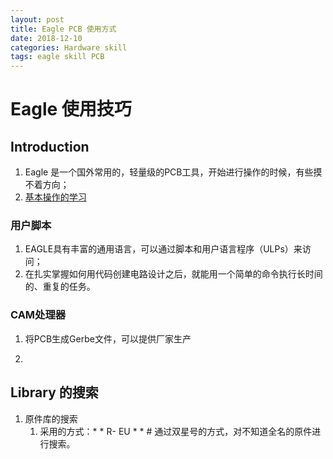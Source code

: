 ```yaml
---
layout: post
title: Eagle PCB 使用方式
date: 2018-12-10
categories: Hardware skill
tags: eagle skill PCB
---
```


# Eagle 使用技巧

## Introduction

1. Eagle 是一个国外常用的，轻量级的PCB工具，开始进行操作的时候，有些摸不着方向；
2. [基本操作的学习](https://www.autodesk.com/products/eagle/learning-center)

### 用户脚本

1. EAGLE具有丰富的通⽤语⾔，可以通过脚本和⽤户语⾔程序（ULPs）来访问；
2. 在扎实掌握如何⽤代码创建电路设计之后，就能⽤⼀个简单的命令执⾏长时间的、重复的任务。

### CAM处理器

1. 将PCB生成Gerbe文件，可以提供厂家生产

1. 



## Library 的搜索

1. 原件库的搜索
   1. 采用的方式：* * R- EU * *    #  通过双星号的方式，对不知道全名的原件进行搜索。 

